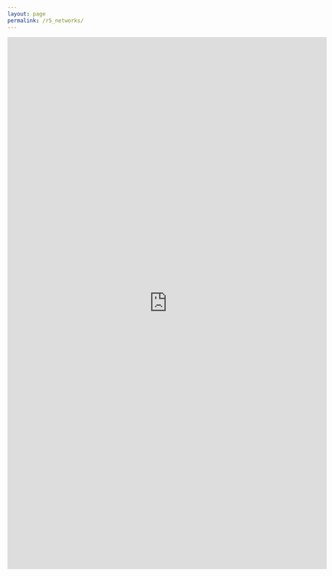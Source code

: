 ```yaml
---
layout: page
permalink: /r5_networks/
---
```

<iframe src="https://docs.google.com/document/d/1QmVPm1qQJ4zK3kwicW39feq4L-_LlC8rDvo7U5eYQtU/pub?embedded=true" width="720" height="1200" frameborder="0" marginheight="0" marginwidth="0">Wird geladen...</iframe>
